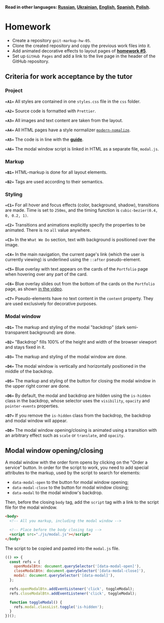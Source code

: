 **Read in other languages: [Russian](README.md), [Ukrainian](README.ua.md),
[English](README.en.md), [Spanish](README.es.md), [Polish](README.pl.md).**

# Homework

- Create a repository `goit-markup-hw-05`.
- Clone the created repository and copy the previous work files into it.
- Add animated decorative effects to layout pages of
  [**homework #5**](<https://www.figma.com/file/5vQ5fIsm5p6Mfqhl0Ee2qB/Web-Studio-ENG?node-id=1%3A836>).
- Set up `GitHub Pages` and add a link to the live page in the header of the
  GitHub repository.

## Criteria for work acceptance by the tutor

### Project

**`«A1»`** All styles are contained in one `styles.css` file in the `css`
folder.

**`«A2»`** Source code is formatted with `Prettier`.

**`«A3»`** All images and text content are taken from the layout.

**`«A4»`** All HTML pages have a style normalizer
[`modern-nomalize`](https://github.com/sindresorhus/modern-normalize).

**`«A5»`** The code is in line with the [**guide**](https://codeguide.co/).

**`«A6»`** The modal window script is linked in HTML as a separate file,
`modal.js`.

### Markup

**`«B1»`** HTML-markup is done for all layout elements.

**`«B2»`** Tags are used according to their semantics.

### Styling

**`«C1»`** For all hover and focus effects (color, background, shadow),
transitions are made. Time is set to `250ms`, and the timing function is
`cubic-bezier(0.4, 0, 0.2, 1)`.

**`«C2»`** Transitions and animations explicitly specify the properties to be
animated. There is no `all` value anywhere.

**`«C3»`** In the `What We Do` section, text with background is positioned over
the image.

**`«C4»`** In the main navigation, the current page's link (which the user is
currently viewing) is underlined using the `::after` pseudo-element.

**`«C5»`** Blue overlay with text appears on the cards of the `Portfolio` page
when hovering over any part of the card.

**`«C6»`** Blue overlay slides out from the bottom of the cards on the
`Portfolio` page, as shown [in the video](./preview.gif).

**`«C7»`** Pseudo-elements have no text content in the `content` property. They
are used exclusively for decorative purposes.

### Modal window

**`«D1»`** The markup and styling of the modal "backdrop" (dark semi-transparent
background) are done.

**`«D2»`** "Backdrop" fills 100% of the height and width of the browser viewport
and stays fixed in it.

**`«D3»`** The markup and styling of the modal window are done.

**`«D4»`** The modal window is vertically and horizontally positioned in the
middle of the backdrop.

**`«D5»`** The markup and styling of the button for closing the modal window in
the upper right corner are done.

**`«D6»`** By default, the modal and backdrop are hidden using the `is-hidden`
class in the backdrop, whose selector uses the `visibility`, `opacity` and
`pointer-events` properties.

**`«D7»`** If you remove the `is-hidden` class from the backdrop, the backdrop
and modal window will appear.

**`«D8»`** The modal window opening/closing is animated using a transition with
an arbitrary effect such as `scale` or `translate`, and `opacity`.

## Modal window opening/closing

A modal window with the order form opens by clicking on the "Order a service"
button. In order for the script to work, you need to add special attributes to
the markup, used by the script to search for elements:

- `data-modal-open` to the button for modal window opening;
- `data-modal-close` to the button for modal window closing;
- `data-modal` to the modal window's backdrop.

Then, before the closing `body` tag, add the `script` tag with a link to the
script file for the modal window.

```html
<body>
  <!-- All you markup, including the modal window -->

  <!-- Place before the body closing tag -->
  <script src="./js/modal.js"></script>
</body>
```

The script to be copied and pasted into the `modal.js` file.

```js
(() => {
  const refs = {
    openModalBtn: document.querySelector('[data-modal-open]'),
    closeModalBtn: document.querySelector('[data-modal-close]'),
    modal: document.querySelector('[data-modal]'),
  };

  refs.openModalBtn.addEventListener('click', toggleModal);
  refs.closeModalBtn.addEventListener('click', toggleModal);

  function toggleModal() {
    refs.modal.classList.toggle('is-hidden');
  }
})();
```
